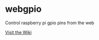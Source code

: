 webgpio
=======

Control raspberry pi gpio pins from the web




[Visit the Wiki](https://github.com/niquels/webgpio/wiki)
